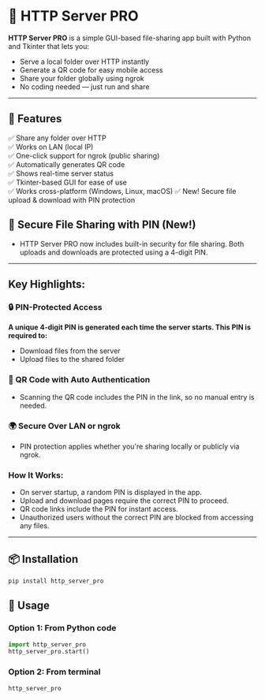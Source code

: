 # 📡 HTTP Server PRO

**HTTP Server PRO** is a simple GUI-based file-sharing app built with Python and Tkinter that lets you:

- Serve a local folder over HTTP instantly
- Generate a QR code for easy mobile access
- Share your folder globally using ngrok
- No coding needed — just run and share

---

## 🚀 Features

✅ Share any folder over HTTP  
✅ Works on LAN (local IP)  
✅ One-click support for ngrok (public sharing)  
✅ Automatically generates QR code  
✅ Shows real-time server status  
✅ Tkinter-based GUI for ease of use  
✅ Works cross-platform (Windows, Linux, macOS)
✅ New! Secure file upload & download with PIN protection


## 🔐 Secure File Sharing with PIN (New!)
- HTTP Server PRO now includes built-in security for file sharing. Both uploads and downloads are protected using a 4-digit PIN.
---

## Key Highlights:
### 🔒 PIN-Protected Access

**A unique 4-digit PIN is generated each time the server starts. This PIN is required to:**

- Download files from the server
- Upload files to the shared folder

### 📱 QR Code with Auto Authentication
- Scanning the QR code includes the PIN in the link, so no manual entry is needed.

### 🌍 Secure Over LAN or ngrok
- PIN protection applies whether you're sharing locally or publicly via ngrok.

### How It Works:
- On server startup, a random PIN is displayed in the app.
- Upload and download pages require the correct PIN to proceed.
- QR code links include the PIN for instant access.
- Unauthorized users without the correct PIN are blocked from accessing any files.

---

## 📦 Installation
```bash
pip install http_server_pro
```
## 🧠 Usage

### Option 1: From Python code

```python
import http_server_pro
http_server_pro.start()
```
### Option 2: From terminal
```bash
http_server_pro








